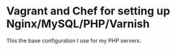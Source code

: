# Vagrant and Chef for setting up Nginx/MySQL/PHP/Varnish

This the base configuration I use for my PHP servers.